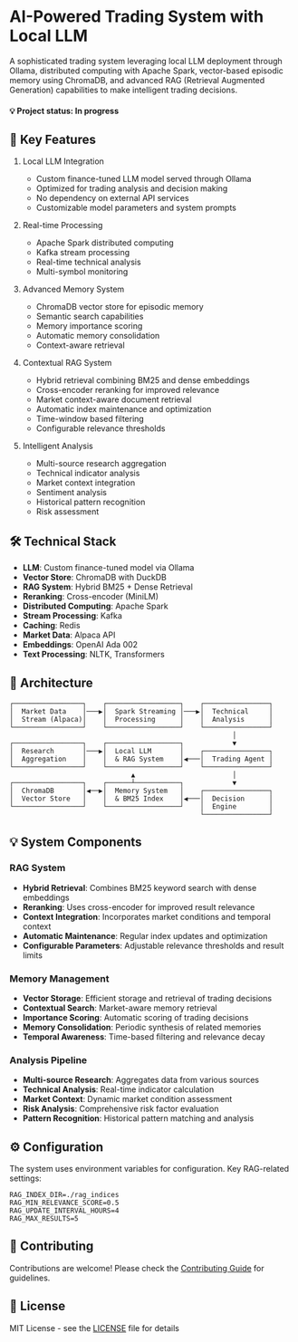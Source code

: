 # AI-Powered Trading System with Local LLM

A sophisticated trading system leveraging local LLM deployment through Ollama, distributed computing with Apache Spark, vector-based episodic memory using ChromaDB, and advanced RAG (Retrieval Augmented Generation) capabilities to make intelligent trading decisions.

#### 💡 Project status: In progress

## 🚀 Key Features

1. Local LLM Integration
   - Custom finance-tuned LLM model served through Ollama
   - Optimized for trading analysis and decision making
   - No dependency on external API services
   - Customizable model parameters and system prompts

2. Real-time Processing
   - Apache Spark distributed computing
   - Kafka stream processing
   - Real-time technical analysis
   - Multi-symbol monitoring

3. Advanced Memory System
   - ChromaDB vector store for episodic memory
   - Semantic search capabilities
   - Memory importance scoring
   - Automatic memory consolidation
   - Context-aware retrieval

4. Contextual RAG System
   - Hybrid retrieval combining BM25 and dense embeddings
   - Cross-encoder reranking for improved relevance
   - Market context-aware document retrieval
   - Automatic index maintenance and optimization
   - Time-window based filtering
   - Configurable relevance thresholds

5. Intelligent Analysis
   - Multi-source research aggregation
   - Technical indicator analysis
   - Market context integration
   - Sentiment analysis
   - Historical pattern recognition
   - Risk assessment

## 🛠️ Technical Stack

- **LLM**: Custom finance-tuned model via Ollama
- **Vector Store**: ChromaDB with DuckDB
- **RAG System**: Hybrid BM25 + Dense Retrieval
- **Reranking**: Cross-encoder (MiniLM)
- **Distributed Computing**: Apache Spark
- **Stream Processing**: Kafka
- **Caching**: Redis
- **Market Data**: Alpaca API
- **Embeddings**: OpenAI Ada 002
- **Text Processing**: NLTK, Transformers

## 🔄 Architecture

```
┌─────────────────┐    ┌──────────────────┐    ┌────────────────┐
│  Market Data    │───▶│  Spark Streaming │───▶│  Technical     │
│  Stream (Alpaca)│    │  Processing      │    │  Analysis      │
└─────────────────┘    └──────────────────┘    └────────────────┘
                                                       │
┌─────────────────┐    ┌──────────────────┐            ▼
│  Research       │───▶│  Local LLM       │    ┌────────────────┐
│  Aggregation    │    │  & RAG System    │◀───│  Trading Agent │
└─────────────────┘    └──────────────────┘    └────────────────┘
                              ▲                        │
┌─────────────────┐    ┌──────┴───────────┐            ▼
│  ChromaDB       │◀──▶│  Memory System   │    ┌────────────────┐
│  Vector Store   │    │  & BM25 Index    │◀───│  Decision      │
└─────────────────┘    └──────────────────┘    │  Engine        │
                                               └────────────────┘
```

## 💡 System Components

### RAG System
- **Hybrid Retrieval**: Combines BM25 keyword search with dense embeddings
- **Reranking**: Uses cross-encoder for improved result relevance
- **Context Integration**: Incorporates market conditions and temporal context
- **Automatic Maintenance**: Regular index updates and optimization
- **Configurable Parameters**: Adjustable relevance thresholds and result limits

### Memory Management
- **Vector Storage**: Efficient storage and retrieval of trading decisions
- **Contextual Search**: Market-aware memory retrieval
- **Importance Scoring**: Automatic scoring of trading decisions
- **Memory Consolidation**: Periodic synthesis of related memories
- **Temporal Awareness**: Time-based filtering and relevance decay

### Analysis Pipeline
- **Multi-source Research**: Aggregates data from various sources
- **Technical Analysis**: Real-time indicator calculation
- **Market Context**: Dynamic market condition assessment
- **Risk Analysis**: Comprehensive risk factor evaluation
- **Pattern Recognition**: Historical pattern matching and analysis

## ⚙️ Configuration

The system uses environment variables for configuration. Key RAG-related settings:

```env
RAG_INDEX_DIR=./rag_indices
RAG_MIN_RELEVANCE_SCORE=0.5
RAG_UPDATE_INTERVAL_HOURS=4
RAG_MAX_RESULTS=5
```

## 🤝 Contributing

Contributions are welcome! Please check the [Contributing Guide](CONTRIBUTING.md) for guidelines.

## 📝 License

MIT License - see the [LICENSE](LICENSE) file for details